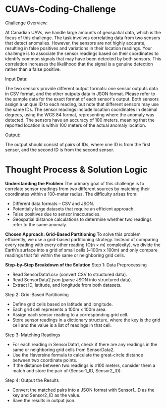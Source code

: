 # CUAVs-Coding-Challenge

Challenge Overview:

At Canadian UAVs, we handle large amounts of geospatial data, which is the focus of this challenge. The task involves correlating data from two sensors that detect anomalies. However, the sensors are not highly accurate, resulting in false positives and variations in their location readings. Your challenge is to associate the sensor readings based on their coordinates to identify common signals that may have been detected by both sensors. This correlation increases the likelihood that the signal is a genuine detection rather than a false positive.

Input Data:

The two sensors provide different output formats: one sensor outputs data in CSV format, and the other outputs data in JSON format. Please refer to the sample data for the exact format of each sensor's output. Both sensors assign a unique ID to each reading, but note that different sensors may use the same IDs. The sensor readings include location coordinates in decimal degrees, using the WGS 84 format, representing where the anomaly was detected. The sensors have an accuracy of 100 meters, meaning that the reported location is within 100 meters of the actual anomaly location.

Output:

The output should consist of pairs of IDs, where one ID is from the first sensor, and the second ID is from the second sensor.

# Thought Process & Solution Logic

**Understanding the Problem**
The primary goal of this challenge is to correlate sensor readings from two different sources by matching their coordinates within a 100-meter radius. The difficulty arises from:

- Different data formats – CSV and JSON.
-  Potentially large datasets that require an efficient approach.
- False positives due to sensor inaccuracies.
- Geospatial distance calculations to determine whether two readings refer to the same anomaly.

**Chosen Approach: Grid-Based Partitioning**
To solve this problem efficiently, we use a grid-based partitioning strategy. Instead of comparing every reading with every other reading (O(n × m) complexity), we divide the Earth’s surface into a grid of small cells (~100m x 100m) and only compare readings that fall within the same or neighboring grid cells.

**Step-by-Step Breakdown of the Solution**
Step 1: Data Preprocessing
- Read SensorData1.csv (convert CSV to structured data).
- Read SensorData2.json (parse JSON into structured data).
- Extract ID, latitude, and longitude from both datasets.

Step 2: Grid-Based Partitioning
- Define grid cells based on latitude and longitude.
- Each grid cell represents a 100m x 100m area.
- Assign each sensor reading to a corresponding grid cell.
- Store sensor readings in a dictionary structure, where the key is the grid cell and the value is a list of readings in that cell.

Step 3: Matching Readings
- For each reading in SensorData1, check if there are any readings in the same or neighboring grid cells from SensorData2.
- Use the Haversine formula to calculate the great-circle distance between two coordinate points.
- If the distance between two readings is ≤100 meters, consider them a match and store the pair of (Sensor1_ID, Sensor2_ID).

Step 4: Output the Results
- Convert the matched pairs into a JSON format with Sensor1_ID as the key and Sensor2_ID as the value.
- Save the results in output.json.
